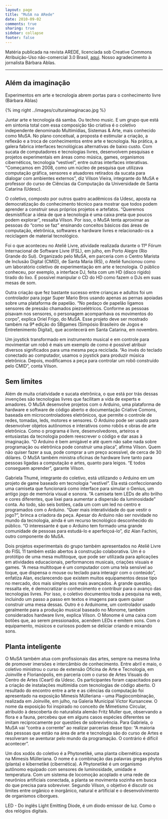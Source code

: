 ```yaml
---
layout: page
title: "MuSA na ARede"
date: 2010-09-02
comments: true
sharing: true
sidebar: collapse
footer: false
---
```


Matéria publicada na revista AREDE, licenciada sob Creative Commons Atribuição-Uso não-comercial 3.0 Brasil, <a href="http://www.arede.inf.br/inclusao/edicoes-anteriores/169-edicao-no-62-setembro2010/3377-cultura"> aqui</a>. Nosso agradecimento à jornalista Bárbara Ablas.

***

## Além da imaginação

Experimentos em arte e tecnologia abrem portas para o conhecimento livre
(Bárbara Ablas)

{% img right ../images/culturaimaginacao.jpg %}

Juntar arte e tecnologia dá samba. Ou techno music. E um grupo que está em sintonia total com essa composição tão criativa é o coletivo independente denominado Multimídias, Sistemas &amp; Arte, mais conhecido como MuSA. No plano conceitual, a proposta é estimular a criação, a reflexão e a troca de conhecimentos entre arte e tecnologia. Na prática, a galera fabrica interfaces tecnológicas alternativas de baixo custo. Com sucata de computadores e tecnologias livres, desenvolvem pesquisas e projetos experimentais em áreas como música, games, organismos cibernéticos, tecnologia “vestível”, entre outras interfaces interativas. “Começamos em 2008, como um núcleo de pesquisa que utilizava computação gráfica, sensores e atuadores retirados da sucata para dialogar com ambientes externos”, diz Vilson Vieira, integrante do MuSA e professor do curso de Ciências da Computação da Universidade de Santa Catarina (Udesc).</p>

O coletivo, composto por outros quatro acadêmicos da Udesc, aposta na democratização do conhecimento técnico para mostrar que todos podem aprender a construir seus próprios projetos e artefatos. “Queremos desmistificar a ideia de que a tecnologia é uma caixa preta que poucos podem explorar”, ressalta Vilson. Por isso, o MuSA tenta aproximar as pessoas do “como se faz” ensinando conceitos básicos das áreas de computação, eletrônica, softwares e hardware livres e relacionado-os a reciclagem de material tecnológico.

Foi o que aconteceu no Ateliê Livre, atividade realizada durante o 11º Fórum Internacional de Software Livre (FSL), em julho, em Porto Alegre (Rio Grande do Sul). Organizado pelo MuSA, em parceria com o Centro Marista de Inclusão Digital (CMID), de Santa Maria (RS), o Ateliê  funcionou como um laboratório coletivo de experimentação em arte e tecnologia. O público conheceu, por exemplo, a interface DJ, feita com um HD (disco rígido) tirado do lixo. É possível manipular o CD do HD como fazem o DJs em suas mesas de som.

Outra criação que fez bastante sucesso entre crianças e adultos foi um controlador para jogar Super Mario Bros usando apenas as pernas apoiadas sobre uma plataforma de papelão. “No pedaço de papelão ligamos sensores de pressão chamados piezoelétricos. Conforme as pessoas pisavam nos sensores, o personagem acompanhava os movimentos do corpo”, explica Oriel Frigo, do MuSA. Esse projeto deve ser mostrado também na 9ª edição do SBgames (Simpósio Brasileiro de Jogos e Entretenimento Digital), que acontecerá em Santa Catarina, em novembro.

Um joystick transformado em instrumento musical e em controle para movimentar um robô é mais um exemplo de como é possível atribuir diversos significados para uma mesma peça reciclada. “Ao invés do teclado conectado ao computador, usamos o joystick para produzir música eletrônica.  Depois, modificamos a peça para controlar um robô construído pelo CMID”, conta Vilson.

## Sem limites

Além de muita criatividade e sucata eletrônica, o que está por trás dessas  invenções são tecnologias livres que facilitam a vida de experts e amadores. O MuSA desenvolve projetos com o Arduino, uma plataforma de hardware e software de código aberto e documentação Criative Comons, baseada em microcontroladores eletrônicos, que permite o controle de redes, tomadas, leds, motores e sensores. O Arduino pode ser usado para desenvolver objetos autônomos e interativos como robôs e obras de arte eletrônica. Como o programa é livre, desenvolvedores, arteiros e entusiastas da tecnologia podem reescrever o código e dar asas à imaginação. “O Arduino é bem amigável e até quem não sabe nada sobre programação ou eletrônica pode construir uma placa”, afirma Vilson. Quem não quiser fazer a sua, pode comprar a um preço acessível, de cerca de 30 dólares. O MuSA também ministra oficinas de hardware livre tanto para pessoas ligadas a computação e artes, quanto para leigos. “E todos conseguem aprender”, garante Vilson.

Gabriela Thumé, integrante do coletivo, está utilizando o Arduino em um projeto de game baseado em tecnologia “vestível”. Ela está confeccionando uma camiseta que funcionará como interface para simular o Genius, um antigo jogo de memória visual e sonora. “A camiseta tem LEDs de alto brilho e cores diferentes, que lixei para aumentar a dispersão da luminosidade” conta. Ao todo, são seis botões, cada um com um led no centro e programados com o Arduino. “Quer mais interatividade do que vestir o jogo?”, brinca a criadora da peça. Apesar do Arduino não ser novidade no mundo da tecnologia, ainda é um recurso tecnológico desconhecido do público. “O interessante é que o Arduino tem formado uma grande comunidade de pessoas para estudá-lo e aperfeiçoá-lo”, diz Alan Fachini, outro componente do MuSA.

Dois projetos experimentais do grupo também apresentados no Ateliê Livre do FISL 11 também estão abertos à construção colaborativa. Um é o protótipo de uma mesa multitoque, que pode ser utilizada para aplicações em atividades educacionais, performances musicais, criações visuais e games. “A mesa multitoque é um computador com uma tela sensível ao toque, que dispensa o mouse ou teclado para interagir com o conteúdo”, enfatiza Alan, esclarecendo que existem muitos equipamentos desse tipo no mercado, dos mais simples aos mais avançados. A grande questão, ressalta ele, é democratizar o conhecimento e contribuir para o avanço das tecnologias livres. Por isso, o coletivo documentou toda a pesquisa na web, incluindo um passo a passo em textos e imagens para quem quiser construir uma mesa dessas. Outro é o Arduinome, um controlador usado geralmente para a produção musical baseado no Monome, também considerados hardware livre, explica Vilson. O Monome é uma caixa com botões que, ao serem pressionados, acendem LEDs e emitem sons. Com o equipamento, músicos e curiosos podem se deliciar criando e mixando sons.

## Planta inteligente

O MuSA também atua com profissionais das artes, sempre na mesma linha de promover imersões e intercâmbio de conhecimento. Entre abril e maio, o coletivo ministrou o curso de extensão Oficina de Arte e Tecnologia, em Joinville e Florianópolis, em parceria com o curso de Artes Visuais do Centro de Artes (Ceart) da Udesc. Os participantes foram capacitados para a criação de instalações multimídia com tecnologias de código aberto. O resultado do encontro entre a arte e as ciências da computação foi apresentado na exposição Mimesis Mülleriana – uma Plagiocombinação, realizada em Joinville, em julho, na Galeria Municipal Victor Kursancew. O nome da exposição foi inspirado no conceito de Mimetismo Circular, atribuído à descoberta do naturalista alemão Fritz Muller que, observando a flora e a fauna, percebeu que em alguns casos espécies diferentes se imitam reciprocamente por questões de sobrevivência. Para Gabriela, o MuSA vai “contra a corrente” ao realizar parcerias desse tipo: “A maioria das pessoas que estão na área de arte e tecnologia são do curso de Artes e resolveram se aventurar pelo mundo da programação. O contrário é difícil acontecer”.

Um dos xodós do coletivo é a Phytonetiké, uma planta cibernética exposta na Mimesis Mülleriana. O nome é a combinação das palavras gregas phytos (planta) e kibernetiké (cibernética). A Phytonetiké  é um organismo autônomo equipado com sensores de luminosidade, umidade e temperatura. Com um sistema de locomoção acoplado e uma rede de neurônios artificiais conectada, a planta se movimenta sozinha em busca do que precisa para sobreviver. Segundo Vilson, o objetivo é discutir os limites entre orgânico e inorgânico, natural e artificial e o desenvolvimento de organismos ciborgues.

LED - Do inglês Light Emitting Diode, é um diodo emissor de luz. Como o dos relógios digitais.
